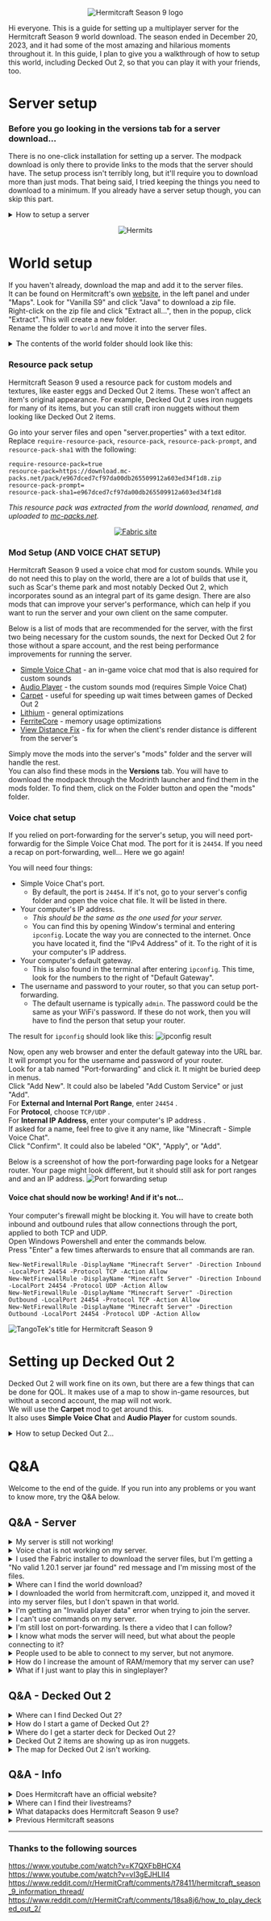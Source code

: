 <center>
  
  ![Hermitcraft Season 9 logo](https://cdn.modrinth.com/data/fl6n6cRF/images/df80e95dee932c928e6b2e7c9c6a9ebfd0f9cab4.png)
  
</center>

Hi everyone. This is a guide for setting up a multiplayer server for the Hermitcraft Season 9 world download. The season ended in December 20, 2023, and it had some of the most amazing and hilarious moments throughout it. In this guide, I plan to give you a walkthrough of how to setup this world, including Decked Out 2, so that you can play it with your friends, too.

# Server setup
### **Before you go looking in the versions tab for a server download...**
There is no one-click installation for setting up a server. The modpack download is only there to provide links to the mods that the server should have. The setup process isn't terribly long, but it'll require you to download more than just mods. That being said, I tried keeping the things you need to download to a minimum. If you already have a server setup though, you can skip this part.


<details>
  <summary>How to setup a server</summary>
  
  The first thing you need to install is Java JDK, if it wasn't already. Minecraft itself comes packaged with its own version of Java, but the server does not. If you have it installed already, then you can continue to the next section to download the server files.\
  If not, head on over to [this](https://www.oracle.com/java/technologies/downloads/ "Download page for Java JDK") page to download the Java installer. Scroll down to the latest JDK version, click on the link for the installer to download it, open it and follow the steps presented.
  
  ### Download the server files
  First, you will need to download the files that will make up your server.
  
  Download the Fabric installer [here](https://fabricmc.net/use/installer/ "Download page for the Fabric installer"). This will provide you with the files needed for running a server.\
  Once it finishes downloading, open it and select the "Server" tab.\
  For the Minecraft Version, choose "1.20.1".\
  For the install location, choose the place you would like to install it. I recommend creating a folder in Documents for it, which would look something like 
  ```C:\Users\[USERNAME]\Documents\Fabric 1.20.1 server"```.\
  Click "Install", which will then open a popup window.\
  In the popup window, click "Download server jar". Once the text to the left of it turns green, click "Generate". Then click "Done". You can close out of the installer now.
  
  Your server files should look like this:
  > ![Server files after using the Fabric installer](https://cdn.modrinth.com/data/fl6n6cRF/images/42d6deca11b422e0c72f957c07c7e8463d7882b4.png)
  
  ### Setting up the server
  Now that the server files have been created, we can start setting up the server.
  
  Open the folder that you just created.\
  Right-click on "start.bat" and click "Edit". Increase <code>-Xmx2G</code> to <code>-Xmx4G</code>, save with *ctrl+s*, and close the window.\
  Once this is done, start the server by opening "start.bat". This will open a new window. If the server runs into an error, it probably means that Java is not installed. The steps for installing it can be found above.\
  Note that it will say "Failed to load eula.txt". The console should end with this:
  ![A successful first run of "start.bat" with the EULA warning](https://cdn.modrinth.com/data/fl6n6cRF/images/47cea7be8da16caf1d4838f9ba6a69e7c1d6f023.png)\
  Once this happens, close out of the window.\
  There will now be a "eula.txt" file. Open it and change <code>eula=false</code> to <code>eula=true</code>, then save and close.\

  Your server files should now look like this:
  > ![Server files after running start.bat](https://cdn.modrinth.com/data/fl6n6cRF/images/20d158e020012b0c2c17a5013fb1b92d7a796d2a.png)
  
  ### World download
  The world download can be found on Hermitcraft's own [website](https://hermitcraft.com/ "hermitcraft.com"), in the left panel and under "Maps". Look for "Vanilla S9" and click "Java" to download a zip file.\
  Right-click on the zip file and click "Extract all...", then in the popup, click "Extract". This will create a new folder.\
  Rename the folder to <code>world</code> and move it into the server files.

  The contents of the world folder should look like this:
  > ![Contents of the unzipped Hermitcraft world folder](https://cdn.modrinth.com/data/fl6n6cRF/images/f6bafe91bb43bcf1b30b2ad4027a38e17bfa00bc.png)
  
  #### You just created a server!
  You can now use the "start.bat" file to start the server! You can test it by opening Minecraft 1.20.1 and connecting to "127.0.0.1". This represents localhost. When a computer pings it, it is communicating with itself.\
  To save the server, use <code>save-all</code>.\
  To stop the server, use <code>stop</code>.
  
  *However*, this does not mean that others can connect to it. That still requires a bit of work.\
  If you need a break, now is the time. This is the first checkpoint of the setup process. Feel free to take a break and come back later. This guide will still be here.
  
  ## Connecting others to your server
  There are two ways to let others connect to your server. The first is by giving them your computer's local IP address, and it requires them to be on the same network as you. The second is through a method called port-forwarding, which allows them to connect from outside your network.
  
  ### Connecting when on the same network
  If they are on the same network as you, such as by WiFi or ethernet, they can join by connecting to your computer's IP address. This is different from localhost.
  
  To find you computer's IP address, open Window's terminal and enter <code>ipconfig</code>. Locate the way you are connected to the internet and find the "IPv4 Address" of it. To the right of it is your computer's IP address.\
  Give them this address and they will be able to connect to your server. Remember that they have to be on the same network as you for this to work.
  
  ### Port-forwarding
  The more common solution is through port-forwarding. When setup, it will forward any request through a specific port to your computer. In this case, the port will represent Minecraft.
  
  There are four things you will need ready:
  - Minecraft's port, which is <code>25565</code>.
  - Your computer's IP address.
    - You can find this by opening Window's terminal and entering <code>ipconfig</code>. Locate the way you are connected to the internet. Once you have located it, find the "IPv4 Address" of it. To the right of it is your computer's IP address.
  - Your computer's default gateway.
    - This is also found in the terminal after entering <code>ipconfig</code>. This time, look for the numbers to the right of "Default Gateway".
  - The username and password to your router, so that you can setup port-forwarding.
    - The default username is typically <code>admin</code>. The password could be the same as your WiFi's password. If these do not work, then you will have to find the person that setup your router.
  
  The result for <code>ipconfig</code> should look like this:
  ![ipconfig result](https://cdn.modrinth.com/data/fl6n6cRF/images/c7c30810226b0f618945beaaf62f9ddf51719de5.png)
  
  The first step is to login to your router's setup page in a web browser.\
  Open any web browser and enter the default gateway into the URL bar. It will prompt you for the username and password of your router.\
  Once entered, look for a tab named "Port-forwarding" and click it. It might be buried deep in menus.\
  Click "Add New". It could also be labeled "Add Custom Service" or just "Add".\
  For **External and Internal Port Range**, enter <code>25565</code> .\
  For **Protocol**, choose <code>TCP/UDP</code> .\
  For **Internal IP Address**, enter your computer's IP address .\
  If asked for a name, feel free to give it any name, like "Minecraft Server".\
  Click "Confirm". It could also be labeled "OK", "Done", or "Add".

  Below is a screenshot of how the port-forwarding page looks for a Netgear router. Your page might look different, but it should still ask for port ranges and and an IP address.
  ![Port forwarding setup](https://cdn.modrinth.com/data/fl6n6cRF/images/1d858b4e7d836b5ad6c686654ded46bece7feee3.png)
  
  #### Congratulations! You have just setup a port-forwarding rule.
  Now anyone that tries connecting to your router through Minecraft will be sent to your server. All you need to do now is give them the address to your router.
  
  > **WARNING**\
  > This is the last step of the process, but is also a bit risky. This address is personal information that can be used maliciously.\
  > **Be careful when sharing it.**
  
  <details>
    <summary>Your IP address...</summary>
    You can find your router's IP address by Google searching "my ip address". Google should list it on its page, so you won't have to click on any links to find it.
    </details>

</details>

<center>
  
  ![Hermits](https://hermitcraft.com/content/img/hermitcraftbanner1.png)
  
</center>

# World setup
If you haven't already, download the map and add it to the server files.\
It can be found on Hermitcraft's own [website](https://hermitcraft.com/ "hermitcraft.com"), in the left panel and under "Maps". Look for "Vanilla S9" and click "Java" to download a zip file.\
Right-click on the zip file and click "Extract all...", then in the popup, click "Extract". This will create a new folder.\
Rename the folder to <code>world</code> and move it into the server files.

<details>
  <summary>The contents of the world folder should look like this:</summary>
  
  ![Contents of the unzipped Hermitcraft world folder](https://cdn.modrinth.com/data/fl6n6cRF/images/f6bafe91bb43bcf1b30b2ad4027a38e17bfa00bc.png)

</details>

### Resource pack setup
Hermitcraft Season 9 used a resource pack for custom models and textures, like easter eggs and Decked Out 2 items. These won't affect an item's original appearance. For example, Decked Out 2 uses iron nuggets for many of its items, but you can still craft iron nuggets without them looking like Decked Out 2 items.

Go into your server files and open "server.properties" with a text editor.
Replace <code>require-resource-pack</code>, <code>resource-pack</code>, <code>resource-pack-prompt</code>, and <code>resource-pack-sha1</code> with the following:
```
require-resource-pack=true
resource-pack=https://download.mc-packs.net/pack/e967dced7cf97da00db265509912a603ed34f1d8.zip
resource-pack-prompt=
resource-pack-sha1=e967dced7cf97da00db265509912a603ed34f1d8

```
*This resource pack was extracted from the world download, renamed, and uploaded to [mc-packs.net](https://mc-packs.net/download/e967dced7cf97da00db265509912a603ed34f1d8 "link to the resource pack download").*

<center>
  
  [![Fabric site](https://fabricmc.net/assets/logo.png)](https://fabricmc.net/)
  
</center>

### Mod Setup (AND VOICE CHAT SETUP)
Hermitcraft Season 9 used a voice chat mod for custom sounds. While you do not need this to play on the world, there are a lot of builds that use it, such as Scar's theme park and most notably Decked Out 2, which incorporates sound as an integral part of its game design. There are also mods that can improve your server's performance, which can help if you want to run the server and your own client on the same computer.

Below is a list of mods that are recommended for the server, with the first two being necessary for the custom sounds, the next for Decked Out 2 for those without a spare account, and the rest being performance improvements for running the server.
- [Simple Voice Chat](https://modrinth.com/plugin/simple-voice-chat/version/fabric-1.20.1-2.4.25) - an in-game voice chat mod that is also required for custom sounds
- [Audio Player](https://modrinth.com/mod/audioplayer/version/fabric-1.20.1-1.7.1) - the custom sounds mod (requires Simple Voice Chat)
- [Carpet](https://modrinth.com/mod/carpet/version/1.4.112) - useful for speeding up wait times between games of Decked Out 2
- [Lithium](https://modrinth.com/mod/lithium/version/mc1.20.1-0.11.2) - general optimizations
- [FerriteCore](https://modrinth.com/mod/ferrite-core/version/6.0.0-fabric) - memory usage optimizations
- [View Distance Fix](https://modrinth.com/mod/view-distance-fix/version/fabric-1.20.1-1.0.0) - fix for when the client's render distance is different from the server's

Simply move the mods into the server's "mods" folder and the server will handle the rest.\
You can also find these mods in the **Versions** tab. You will have to download the modpack through the Modrinth launcher and find them in the mods folder. To find them, click on the Folder button and open the "mods" folder.

### Voice chat setup
If you relied on port-forwarding for the server's setup, you will need port-forwardig for the Simple Voice Chat mod. The port for it is <code>24454</code>. If you need a recap on port-forwarding, well... Here we go again!

You will need four things:
- Simple Voice Chat's port.
  - By default, the port is <code>24454</code>. If it's not, go to your server's config folder and open the voice chat file. It will be listed in there.
- Your computer's IP address.
  - *This should be the same as the one used for your server.*
  - You can find this by opening Window's terminal and entering <code>ipconfig</code>. Locate the way you are connected to the internet. Once you have located it, find the "IPv4 Address" of it. To the right of it is your computer's IP address.
- Your computer's default gateway.
  - This is also found in the terminal after entering <code>ipconfig</code>. This time, look for the numbers to the right of "Default Gateway".
- The username and password to your router, so that you can setup port-forwarding. 
  - The default username is typically <code>admin</code>. The password could be the same as your WiFi's password. If these do not work, then you will have to find the person that setup your router.

The result for <code>ipconfig</code> should look like this:
![ipconfig result](https://cdn.modrinth.com/data/fl6n6cRF/images/c7c30810226b0f618945beaaf62f9ddf51719de5.png)

Now, open any web browser and enter the default gateway into the URL bar. It will prompt you for the username and password of your router.\
Look for a tab named "Port-forwarding" and click it. It might be buried deep in menus.\
Click "Add New". It could also be labeled "Add Custom Service" or just "Add".\
For **External and Internal Port Range**, enter <code>24454</code> .\
For **Protocol**, choose <code>TCP/UDP</code> .\
For **Internal IP Address**, enter your computer's IP address .\
If asked for a name, feel free to give it any name, like "Minecraft - Simple Voice Chat".\
Click "Confirm". It could also be labeled "OK", "Apply", or "Add".

Below is a screenshot of how the port-forwarding page looks for a Netgear router. Your page might look different, but it should still ask for port ranges and and an IP address.
![Port forwarding setup](https://cdn.modrinth.com/data/fl6n6cRF/images/6726abd5ef89d6e7e4685354dd75c82a43dc6740.png)

#### Voice chat should now be working! And if it's not...

Your computer's firewall might be blocking it. You will have to create both inbound and outbound rules that allow connections through the port, applied to both TCP and UDP.\
Open Windows Powershell and enter the commands below.\
Press "Enter" a few times afterwards to ensure that all commands are ran.
```
New-NetFirewallRule -DisplayName "Minecraft Server" -Direction Inbound -LocalPort 24454 -Protocol TCP -Action Allow
New-NetFirewallRule -DisplayName "Minecraft Server" -Direction Inbound -LocalPort 24454 -Protocol UDP -Action Allow
New-NetFirewallRule -DisplayName "Minecraft Server" -Direction Outbound -LocalPort 24454 -Protocol TCP -Action Allow
New-NetFirewallRule -DisplayName "Minecraft Server" -Direction Outbound -LocalPort 24454 -Protocol UDP -Action Allow

```

![TangoTek's title for Hermitcraft Season 9](https://cdn.modrinth.com/data/fl6n6cRF/images/2986fed3d228cff24f666f959f75619d5827dae9.png)

# Setting up Decked Out 2
Decked Out 2 will work fine on its own, but there are a few things that can be done for QOL. It makes use of a map to show in-game resources, but without a second account, the map will not work.\
We will use the **Carpet** mod to get around this.\
It also uses **Simple Voice Chat** and **Audio Player** for custom sounds.

<details>
  <summary>How to setup Decked Out 2...</summary>
  
  If you haven't already, download the [Simple Voice Chat](https://modrinth.com/plugin/simple-voice-chat/version/fabric-1.20.1-2.4.25), [Audio Player](https://modrinth.com/mod/audioplayer/version/fabric-1.20.1-1.7.1), and [Carpet](https://modrinth.com/mod/carpet/version/1.4.112) mods and move them into your server's "mods" folder.
  
  Use 
  ```/player TangoCam spawn at -485 62 1739 facing 0 0 in minecraft:overworld in spectator``` 
  in the chat. This will allow the map to update as the game progresses.\
  Grab a starter deck by doing the following:\
  Use: <code>/tp @s -483 113 1964 -90 16</code>\
  Use: <code>/gamemode creative</code>\
  Then, **crouch** and **middle-click** on the shulker box in front of you. This shulker box is your deck.
  Change your gamemode to survival with: <code>/gamemode survival</code>
  
  Originally, there was a 5-minute wait time between games of Decked Out 2. This was to allow items in the dungeon to despawn. However, with the Carpet mod, you can use <code>/tick warp 6000</code> after each game to bypass this.
  
  Decked Out 2 should work as it was intended now. For an introduction to the game, take a look at [How to Play Decked Out 2!](https://www.youtube.com/watch?v=aoVVCwx6k1w "By the creator of Decked Out 2").
  
  To start your first game of Decked Out 2, hold on to your deck and use <code>/tp @s -524 110 1997 180 -20</code>.\
  Walk up the stairs and take a left. There will be two barrels on the ground.\
  Take a **Frozen Shard** from the first barrel and place it into the second barrel.\
  The door in front of you will open for you to walk in. Follow the instructions inside to start your first game of Decked Out 2.
  
  <iframe width="560" height="315" src="https://www.youtube-nocookie.com/embed/aoVVCwx6k1w" title="YouTube video player" frameborder="1" allow="accelerometer; autoplay; clipboard-write; encrypted-media; gyroscope; picture-in-picture; web-share" allowfullscreen></iframe>
  <br></br>
  
</details>

# Q&A
Welcome to the end of the guide. If you run into any problems or you want to know more, try the Q&A below.

## Q&A - Server
<details>
  <summary>My server is still not working!</summary>
  
  If you followed the steps above and did port-forwarding, then it may be that your computer's firewall is blocking their connection. A firewall is a security measure that monitors and controls traffic that enters and leaves your computer. For some, this firewall might block connections to your server. You will have to create both inbound and outbound rules that allow connections through the port, applied to both TCP and UDP.
  
  Simply open Windows Powershell and enter the commands below.\
  Press "Enter" a few times afterwards to ensure that all commands are ran.
  ```
  New-NetFirewallRule -DisplayName "Minecraft Server" -Direction Inbound -LocalPort 25565 -Protocol TCP -Action Allow
  New-NetFirewallRule -DisplayName "Minecraft Server" -Direction Inbound -LocalPort 25565 -Protocol UDP -Action Allow
  New-NetFirewallRule -DisplayName "Minecraft Server" -Direction Outbound -LocalPort 25565 -Protocol TCP -Action Allow
  New-NetFirewallRule -DisplayName "Minecraft Server" -Direction Outbound -LocalPort 25565 -Protocol UDP -Action Allow
  
  ```
  
</details>
<details>
  <summary>Voice chat is not working on my server.</summary>
  
  If you relied on port-forwarding for the server's setup, you will need port-forwarding for the mod.
  
  You will need four things:
  - Simple Voice Chat's port.
    - By default, the port is <code>24454</code>. If it's not, go to your server's config folder and open the voice chat file. It will be listed in there.
  - Your computer's IP address.
    - You can find this by opening Window's terminal and entering <code>ipconfig</code>. Locate the way you are connected to the internet. Once you have located it, find the "IPv4 Address" of it. To the right of it is your computer's IP address.
  - Your computer's default gateway.
    - This is also found in the terminal after entering <code>ipconfig</code>. This time, look for the numbers to the right of "Default Gateway".
  - The username and password to your router, so that you can setup port-forwarding. 
    - The default username is typically <code>admin</code>. The password could be the same as your WiFi's password. If these do not work, then you will have to find the person that setup your router.
  
  The result for <code>ipconfig</code> should look like this:
  ![ipconfig result](https://cdn.modrinth.com/data/fl6n6cRF/images/c7c30810226b0f618945beaaf62f9ddf51719de5.png)
  
  Now, open any web browser and enter the default gateway into the URL bar. It will prompt you for the username and password of your router.\
  Look for a tab named "Port-forwarding" and click it. It might be buried deep in menus.\
  Click "Add New". It could also be labeled "Add Custom Service" or just "Add".\
  For **External and Internal Port Range**, enter <code>24454</code> .\
  For **Protocol**, choose <code>TCP/UDP</code> .\
  For **Internal IP Address**, enter your computer's IP address .\
  If asked for a name, feel free to give it any name, like "Minecraft - Simple Voice Chat".\
  Click "Confirm". It could also be labeled "OK", "Apply", or "Add".\
  
  Below is a screenshot of how the port-forwarding page looks for a Netgear router. Your page might look different, but it should still ask for port ranges and and an IP address.
  ![Port forwarding setup](https://cdn.modrinth.com/data/fl6n6cRF/images/6726abd5ef89d6e7e4685354dd75c82a43dc6740.png)

  #### Voice chat should now be working! And if it's not...
    
  Your computer's firewall might be blocking it. You will have to create both inbound and outbound rules that allow connections through the port, applied to both TCP and UDP.\
  Open Windows Powershell and enter the commands below.\
  Press "Enter" a few times afterwards to ensure that all commands are ran.
  ```
  New-NetFirewallRule -DisplayName "Minecraft Server" -Direction Inbound -LocalPort 24454 -Protocol TCP -Action Allow
  New-NetFirewallRule -DisplayName "Minecraft Server" -Direction Inbound -LocalPort 24454 -Protocol UDP -Action Allow
  New-NetFirewallRule -DisplayName "Minecraft Server" -Direction Outbound -LocalPort 24454 -Protocol TCP -Action Allow
  New-NetFirewallRule -DisplayName "Minecraft Server" -Direction Outbound -LocalPort 24454 -Protocol UDP -Action Allow
  
  ```
  
</details>
<details>
  <summary>I used the Fabric installer to download the server files, but I'm getting a "No valid 1.20.1 server jar found" red message and I'm missing most of the files.</summary>
  
  After the popup window appears, be sure to click "Download server jar", as well as "Generate".
  
</details>
<details>
  <summary>Where can I find the world download?</summary>
  
  The world download can be found on Hermitcraft's own [website](https://hermitcraft.com/ "hermitcraft.com"), in the left panel and under "Maps". Look for "Vanilla S9" and click "Java" to download a zip file.
  
  Right-click on the zip file and click "Extract all...", then in the popup, click "Extract". This will create a new folder.\
  Rename the folder to <code>world</code> and move it into the server files.

  The contents of the world folder should look like this:
  ![Contents of the unzipped Hermitcraft world folder](https://cdn.modrinth.com/data/fl6n6cRF/images/f6bafe91bb43bcf1b30b2ad4027a38e17bfa00bc.png)
  
</details>
<details>
  <summary>I downloaded the world from hermitcraft.com, unzipped it, and moved it into my server files, but I don't spawn in that world.</summary>
  
  The world folder's name must be the same as the one listed next to <code>level-name=</code> in the "server.properties" file for it to be loaded.

  You can either change the world folder's name, or change the name next to <code>level-name=</code>, to match the other.
  
</details>
<details>
  <summary>I'm getting an "Invalid player data" error when trying to join the server.</summary>
  
  This may be because of the server resource pack was setup. When copying and pasting the four lines from the Resource Pack Setup section into the "server.properties" file, make sure that the last line,\
  ```resource-pack-sha1=e967dced7cf97da00db265509912a603ed34f1d8```\
  does not look like this:\
  ```resource-pack-sha1=e967dced7cf97da00db265509912a603ed34f1d8server-ip=```
  
  When replacing that line, it could have been missing a line-break, resulting in the two lines being combined into one.
  
</details>
<details>
  <summary>I can't use commands on my server.</summary>
  
  Only players with the operator status can use commands on a server. To grant a player the operator status, you will need to use the server's terminal. This is the window opens when starting the server.
  
  Navigate to the server's terminal.\
  Enter <code>op player_name</code>, where *player_name* is the name of the player you wish to give the operator status to.
  
</details>
<details>
  <summary>I'm still lost on port-forwarding. Is there a video that I can follow?</summary>
  
  I found [this](https://www.youtube.com/watch?v=X75GbRaGzu8 "Youtube | Port forward your Minecraft server") video to be quite helpful. It's well-made and does a good job at showing each step.
  
</details>
<details>
  <summary>I know what mods the server will need, but what about the people connecting to it?</summary>
  
  People connecting to the server will only need the [Simple Voice Chat](https://modrinth.com/plugin/simple-voice-chat/version/fabric-1.20.1-2.4.25) mod. They do not need Carpet and Audio Player.
  
</details>
<details>
  <summary>People used to be able to connect to my server, but not anymore.</summary>
  
  It could be that the IP address of your server's computer has changed.\
  To fix this, simply replace the IP address that you used for port-forwarding with the new IP address. Open Window's terminal and entering <code>ipconfig</code>. Locate the way you are connected to the internet. Once you have located it, find the "IPv4 Address" of it. To the right of it is your computer's IP address.\
  If the IP address was originally from an ethernet connection, but is being now connected via WiFi, be sure to look under "WiFi" or "Wireless LAN adapter" instead.
  
</details>
<details>
  <summary>How do I increase the amount of RAM/memory that my server can use?</summary>
  
  Right-click "start.bat" and replace the number in <code>-Xmx2G</code> with the amount of memory you wish to allow. This number is in Gigabytes (GB).
  
  Note that you can only give as much as your computer has **available**. You can see how much availabe RAM your computer has by opening Task Manager, clicking "Performance" in the left panel, and then by clicking "Memory". There will be a section named "Available". This number can increase and decrease depending on how you use your computer.
  
</details>
<details>
  <summary>What if I just want to play this in singleplayer?</summary>
  
  If you want to explore this world in singleplayer, then the process is just like any other map. No need to create a server.
  
  Go to [hermitcraft.com](https://hermitcraft.com/ "HermitCraft") to download the map. The download link can be found in the left panel and under "Maps". Look for "Vanilla S9" and click "Java" to download a zip file.\
  Right-click on the zip file and click "Extract all...", then in the popup, click "Extract". This will create a new folder.\
  Simply move this folder into your Minecraft's "saves" folder. The world's ready to play!
  
  I also recommend downloading the [Simple Voice Chat](https://modrinth.com/plugin/simple-voice-chat/version/fabric-1.20.1-2.4.25) mod and the [AudioPlayer](https://modrinth.com/mod/audioplayer/version/fabric-1.20.1-1.7.1) mod. While they aren't required, there are a lot of builds that use it, such as Scar's theme park and most notably Decked Out 2, which incorporates sound as an integral part of its game design.
  
  <details>
    <summary>Where do I find my Minecraft's files?</summary>
    You can find Minecraft's files at <code>C:\Users\Default\AppData\Roaming\.minecraft</code>.
    If you're using a 3rd-party launcher to play Minecraft, it may be elsewhere. These typically have an "Open Folder" button that you can use instead.
  </details>
  
</details>

## Q&A - Decked Out 2
<details>
  <summary>Where can I find Decked Out 2?</summary>
  
  Decked Out 2 is found within the Deep Frost Citadel, built by Tango Tek, and located East of the Shopping District.\
  From the world spawn inside the Shopping District, face South towards the giant statue of King Ren and find your way to him. Then continue South along the stone bridges, past the amethyst-topped shops, past the massive white factory, through the fenced horse pasture, and into the Scarland theme park, landmarked by a massive castle. Turn left towards the East and walk through the theme park, under the floating-boulder bridge, and into the birch forest. Continue through the birch forest and into the taiga biome, and you will find yourself standing at the base of the the Deep Frost Citadel. The entrance will be towards the right, in front of a massive nether portal.
  
  You can also use: <code>/tp @s -524 103 2164 180 -16</code>
  
</details>
<details>
  <summary>How do I start a game of Decked Out 2?</summary>
  
  To start your first game of Decked Out 2, hold on to your deck and use <code>/tp @s -524 110 1997 180 -20</code>.\
  Walk up the stairs and take a left. There will be two barrels on the ground.\
  Take a **Frozen Shard** from the first barrel and place it into the second barrel.\
  The door in front of you will open for you to walk in. Follow the instructions inside to start your first game of Decked Out 2.
  
</details>
<details>
  <summary>Where do I get a starter deck for Decked Out 2?</summary>
  
  Use: <code>/tp @s -483 113 1964 -90 16</code>\
  Use: <code>/gamemode creative</code>\
  Then, **crouch** and **middle-click** on the shulker box in front of you. This shulker box is your deck.
  
  Remember to use <code>/gamemode survival</code> before playing Decked Out.
  
</details>
<details>
  <summary>Decked Out 2 items are showing up as iron nuggets.</summary>
  
  This is because Decked Out 2 uses a resource pack for its items. These won't affect an item's original appearance. You can still craft iron nuggets without them looking like Decked Out 2 items.
  
  To get the resource pack for just yourself, go to this [link](https://mc-packs.net/download/e967dced7cf97da00db265509912a603ed34f1d8 "link to the resource pack download") to download the resource pack and move it into Minecraft's "resourcepacks" folder.
  
  If you want to add the resource pack to the server, go into your server files and open "server.properties" with a text editor.
  Replace <code>require-resource-pack</code>, <code>resource-pack</code>, <code>resource-pack-prompt</code>, and <code>resource-pack-sha1</code> with the following:
  ```
  require-resource-pack=true
  resource-pack=https://download.mc-packs.net/pack/e967dced7cf97da00db265509912a603ed34f1d8.zip
  resource-pack-prompt=
  resource-pack-sha1=e967dced7cf97da00db265509912a603ed34f1d8
  
  ```
  *This resource pack was extracted from the world download, renamed, and uploaded to [mc-packs.net](https://mc-packs.net/download/e967dced7cf97da00db265509912a603ed34f1d8 "link to the resource pack download").*
  
</details>
<details>
  <summary>The map for Decked Out 2 isn't working.</summary>
  
  This is because the map does not update unless the map's chunk is loaded. During the season, the chunk was kept loaded by using a second "camera" account. Since not everyone has a second account, we can use the [Carpet](https://modrinth.com/mod/carpet/version/1.4.112) mod to add a fake player.

  Use 
  ```/player TangoCam spawn at -485 62 1739 facing 0 0 in minecraft:overworld in spectator``` 
  in the chat to spawn a fake player over the map's chunk. This will keep the map updated.
  
</details>

## Q&A - Info
<details>
  <summary>Does Hermitcraft have an official website?</summary>
  
  Yes! You can find it at [hermitcraft.com](https://hermitcraft.com/ "https://hermitcraft.com/"). The site has a list of their members, socials, and previous world downlaods, and is always updated with their latest videos.
  
</details>
<details>
  <summary>Where can I find their livestreams?</summary>
  
  You can find their livestreams at [twitch.tv/team/hermitcraft](https://www.twitch.tv/team/hermitcraft "https://www.twitch.tv/team/hermitcraft"). This page contains a link to all of the Hermits' Twitch streams.
  
</details>
<details>
  <summary>What datapacks does Hermitcraft Season 9 use?</summary>
  
  You can find a list of most of the datapacks on this [Reddit post](https://www.reddit.com/r/HermitCraft/comments/t78411/hermitcraft_season_9_information_thread/?rdt=56011 "https://www.reddit.com/r/HermitCraft/comments/t78411/hermitcraft_season_9_information_thread/?rdt=56011").\
  You can obtain most of these datapacks via [Vanilla Tweaks](https://vanillatweaks.net/picker/datapacks/ "https://vanillatweaks.net/picker/datapacks/").\
  If you downloaded the Hermitcraft 9 world, you can also find them in the "datapacks" folder.
  
</details>
<details>
  <summary>Previous Hermitcraft seasons</summary>
  
  All world downloads can be found on Hermitcraft's own [website](https://hermitcraft.com/ "hermitcraft.com"), in the left panel and under "Maps". To download a zip file, click the "Java" text of the desired season.\
  *For example, "Vanilla S9" is for Season 9 while "Vanilla S8" is for Season 8.*\
  Right-click on the zip file and click "Extract all...", then in the popup, click "Extract". This will create a new folder.\
  For singleplayer, move the folder into your Minecraft's "saves" folder.\
  For servers, rename the folder to <code>world</code> and move it into the server files.
  
  [Hermitcraft Season 8 Info thread](https://www.reddit.com/r/HermitCraft/comments/o3dkbk/season_eight_information_thread/)\
  Minecraft version: **1.17.1**\
  Resource pack: **Yes:** [(link)](https://mc-packs.net/download/5882b5a8a9e615a3721038212dfaf1332032ba3f)\
  Required mods: **None**
  
  [Hermitcraft Season 7 Info thread](https://www.reddit.com/r/HermitCraft/comments/fawpxh/season_seven_information_thread/)\
  Minecraft version: **1.16.4**\
  Resource pack: **None**\
  Required mods: **None**
  
  [Hermitcraft Season 6 Info thread](https://www.reddit.com/r/HermitCraft/comments/906jp9/seasons_6_information_thread/)\
  Minecraft version: **1.14.4**\
  Resource pack: **None**\
  Required mods: **None**
  
</details>

---

### Thanks to the following sources
https://www.youtube.com/watch?v=K7QXFbBHCX4 \
https://www.youtube.com/watch?v=vI3gEJHLII4 \
https://www.reddit.com/r/HermitCraft/comments/t78411/hermitcraft_season_9_information_thread/ \
https://www.reddit.com/r/HermitCraft/comments/18sa8j6/how_to_play_decked_out_2/
